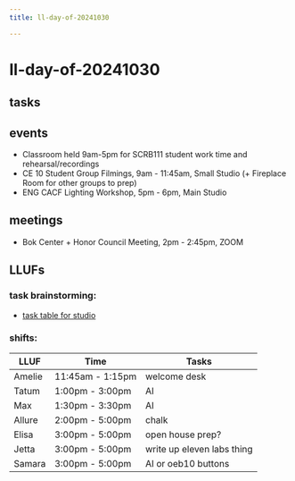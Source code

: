 ```yaml
---
title: ll-day-of-20241030

---
```


# ll-day-of-20241030

## tasks

## events
* Classroom held 9am-5pm for SCRB111 student work time and rehearsal/recordings
* CE 10 Student Group Filmings, 9am - 11:45am, Small Studio (+ Fireplace Room for other groups to prep)
* ENG CACF Lighting Workshop, 5pm - 6pm, Main Studio

## meetings
* Bok Center + Honor Council Meeting, 2pm - 2:45pm, ZOOM

## LLUFs
### task brainstorming:
* [task table for studio](https://airtable.com/appN3NB28TdhG2S7x/tblHsMq7e2MwOiqsd/viwAYqLBckEODBII1?blocks=hide)

### shifts:

| LLUF    | Time               | Tasks            |
| ------- |--------------------|------------------|
| Amelie  | 11:45am - 1:15pm    |     welcome desk         |
| Tatum   | 1:00pm - 3:00pm     |   AI           |
| Max     | 1:30pm - 3:30pm     |     AI        |
| Allure  | 2:00pm - 5:00pm     |  chalk             |
| Elisa   | 3:00pm - 5:00pm     | open house prep?             |
| Jetta   | 3:00pm - 5:00pm     |    write up eleven labs thing         |
| Samara  | 3:00pm - 5:00pm     |   AI or oeb10 buttons         |
